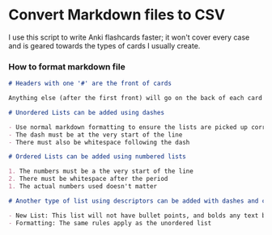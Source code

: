 # Convert Markdown files to CSV

I use this script to write Anki flashcards faster; it won't cover every case and is geared towards the types of cards I usually create.

### How to format markdown file

```md
# Headers with one '#' are the front of cards

Anything else (after the first front) will go on the back of each card

# Unordered Lists can be added using dashes

- Use normal markdown formatting to ensure the lists are picked up correctly
- The dash must be at the very start of the line
- There must also be whitespace following the dash

# Ordered Lists can be added using numbered lists

1. The numbers must be a the very start of the line
2. There must be whitespace after the period
1. The actual numbers used doesn't matter

# Another type of list using descriptors can be added with dashes and colons

- New List: This list will not have bullet points, and bolds any text before the colon
- Formatting: The same rules apply as the unordered list
```
